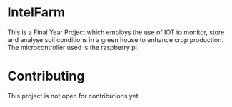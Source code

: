 # IntelFarm
This is a Final Year Project which employs the use of IOT to monitor, store and analyse soil conditions in a green house to enhance crop production.
The microcontroller used is the raspberry pi.


# Contributing
This project is not open for contributions yet


